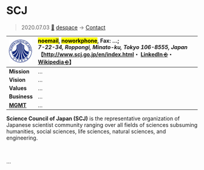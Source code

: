 # SCJ
> 2020.07.03 [🚀](../../index/index.md) [despace](../index.md) → [Contact](../contact.md)

|[![](../f/contact/s/scj_logo1_thumb.webp)](../f/contact/s/scj_logo1.webp)|<mark>noemail</mark>, <mark>noworkphone</mark>, Fax: …;<br> *7-22-34, Roppongi, Minato-ku, Tokyo 106-8555, Japan*<br> 【<http://www.scj.go.jp/en/index.html>・ [LinkedIn ⎆](https://www.linkedin.com/company/science-council-of-japan/about/)・ [Wikipedia ⎆](https://en.wikipedia.org/wiki/Science_Council_of_Japan)】|
|:-|:-|
|**Mission**|…|
|**Vision**|…|
|**Values**|…|
|**Business**|…|
|**[MGMT](../mgmt.md)**|…|

**Science Council of Japan (SCJ)** is the representative organization of Japanese scientist community ranging over all fields of sciences subsuming humanities, social sciences, life sciences, natural sciences, and engineering.

<p style="page-break-after:always"> </p>

…

